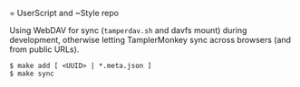 = UserScript and ~Style repo

Using WebDAV for sync (``tamperdav.sh`` and davfs mount) during development, otherwise letting TamplerMonkey sync across browsers (and from public URLs).

```
$ make add [ <UUID> | *.meta.json ]
$ make sync
```
